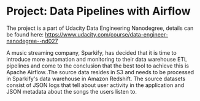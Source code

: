# Project: Data Pipelines with Airflow
The project is a part of Udacity Data Engineering Nanodegree, details can be found here: https://www.udacity.com/course/data-engineer-nanodegree--nd027

A music streaming company, Sparkify, has decided that it is time to introduce more automation and monitoring to their data warehouse ETL pipelines and come to the conclusion that the best tool to achieve this is Apache Airflow..The source data resides in S3 and needs to be processed in Sparkify's data warehouse in Amazon Redshift. The source datasets consist of JSON logs that tell about user activity in the application and JSON metadata about the songs the users listen to.
